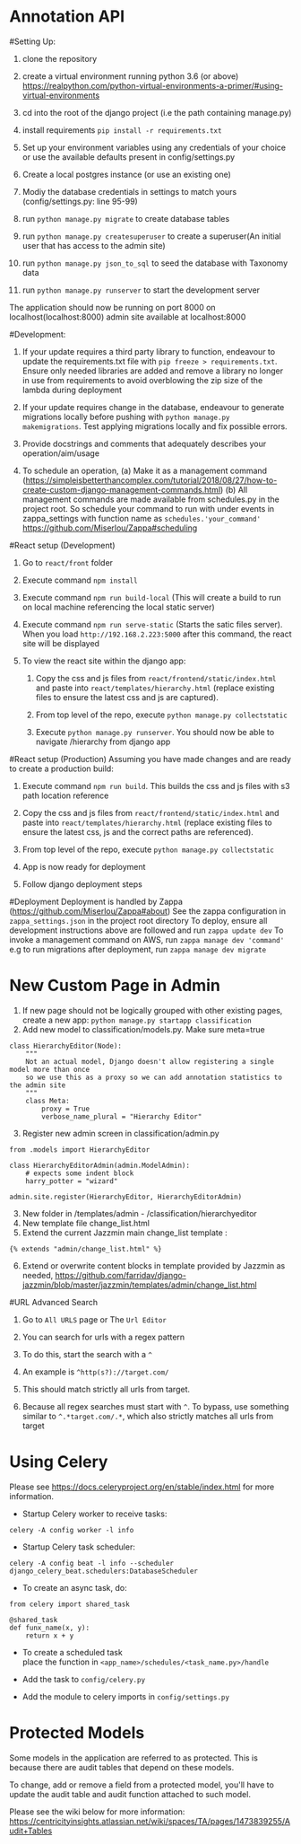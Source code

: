 # Annotation API

#Setting Up:

1.  clone the repository
2.  create a virtual environment running python 3.6 (or above)
    https://realpython.com/python-virtual-environments-a-primer/#using-virtual-environments

3.  cd into the root of the django project (i.e the path containing manage.py)
4.  install requirements `pip install -r requirements.txt`
5.  Set up your environment variables using any credentials of your choice 
    or use the available defaults present in config/settings.py
6.  Create a local postgres instance (or use an existing one)
7.  Modiy the database credentials in settings to match yours (config/settings.py: line 95-99)
8.  run `python manage.py migrate` to create database tables
9.  run `python manage.py createsuperuser` to create a superuser(An initial user that has access to the admin site)
10. run `python manage.py json_to_sql` to seed the database with Taxonomy data
11. run `python manage.py runserver` to start the development server

The application should now be running on port 8000 on localhost(localhost:8000)
admin site available at localhost:8000


#Development:
1. If your update requires a third party library to function, endeavour to update the requirements.txt file
    with `pip freeze > requirements.txt`. Ensure only needed libraries are added and remove a library no longer in use
    from requirements to avoid overblowing the zip size of the lambda during deployment 

2. If your update requires change in the database, endeavour to generate migrations locally before pushing
    with `python manage.py makemigrations`. Test applying migrations locally and fix possible errors.

3. Provide docstrings and comments that adequately describes your operation/aim/usage

4. To schedule an operation,
    (a) Make it as a management command (https://simpleisbetterthancomplex.com/tutorial/2018/08/27/how-to-create-custom-django-management-commands.html)
    (b) All management commands are made available from schedules.py in the project root. So schedule your command
    to run with under events in zappa_settings with function name as `schedules.'your_command'`
    https://github.com/Miserlou/Zappa#scheduling

#React setup (Development)
1. Go to `react/front` folder

2. Execute command `npm install`

3. Execute command `npm run build-local` (This will create a build to run on local machine referencing the local static server)

4. Execute command `npm run serve-static` (Starts the satic files server). When you load `http://192.168.2.223:5000` after this command, the react site will be displayed

5. To view the react site within the django app:

    1. Copy the css and js files from `react/frontend/static/index.html` and paste into `react/templates/hierarchy.html` (replace existing files to ensure the latest css and js are captured). 

    2. From top level of the repo, execute `python manage.py collectstatic`

    3. Execute `python manage.py runserver`. You should now be able to navigate /hierarchy from django app

#React setup (Production)
Assuming you have made changes and are ready to create a production build:

1. Execute command `npm run build`. This builds the css and js files with  s3 path location reference

2. Copy the css and js files from `react/frontend/static/index.html` and paste into `react/templates/hierarchy.html` (replace existing files to ensure the latest css, js and the correct paths are referenced).

3. From top level of the repo, execute `python manage.py collectstatic`

4. App is now ready for deployment

5. Follow django deployment steps 

#Deployment
Deployment is handled by Zappa (https://github.com/Miserlou/Zappa#about)
See the zappa configuration in `zappa_settings.json` in the project root directory
To deploy, ensure all development instructions above are followed and run `zappa update dev`
To invoke a management command on AWS, run `zappa manage dev 'command'` e.g to run migrations after deployment,
run `zappa manage dev migrate`

# New Custom Page in Admin
1. If new page should not be logically grouped with other existing pages, create a new app:
```python manage.py startapp classification```
2. Add new model to classification/models.py.  Make sure meta=true
```
class HierarchyEditor(Node):
    """
    Not an actual model, Django doesn't allow registering a single model more than once
    so we use this as a proxy so we can add annotation statistics to the admin site
    """
    class Meta:
        proxy = True
        verbose_name_plural = "Hierarchy Editor"
```
3. Register new admin screen in classification/admin.py
```
from .models import HierarchyEditor

class HierarchyEditorAdmin(admin.ModelAdmin):
    # expects some indent block
    harry_potter = "wizard"

admin.site.register(HierarchyEditor, HierarchyEditorAdmin)
```

3. New folder in /templates/admin - /classification/hierarchyeditor
4. New template file change_list.html
5. Extend the current Jazzmin main change_list template :
```
{% extends "admin/change_list.html" %}
```
6. Extend or overwrite content blocks in template provided by Jazzmin as needed, 
https://github.com/farridav/django-jazzmin/blob/master/jazzmin/templates/admin/change_list.html



#URL Advanced Search
1. Go to `All URLS` page or The `Url Editor`

2. You can search for urls with a regex pattern

3. To do this, start the search with a `^`

4. An example is `^http(s?)://target.com/`

5. This should match strictly all urls from target.

6. Because all regex searches must start with `^`. To bypass, use        something similar to  `^.*target.com/.*`, which also strictly matches all urls from target


# Using Celery
Please see https://docs.celeryproject.org/en/stable/index.html for more information.

-  Startup Celery worker to receive tasks:

`celery -A config worker -l info`

-  Startup Celery task scheduler:

`celery -A config beat -l info --scheduler django_celery_beat.schedulers:DatabaseScheduler`

-  To create an async task, do:
```
from celery import shared_task

@shared_task
def funx_name(x, y):
    return x + y
```

-  To create a scheduled task  
place the function in `<app_name>/schedules/<task_name.py>/handle`

-  Add the task to `config/celery.py`

-  Add the module to celery imports in `config/settings.py`


# Protected Models
Some models in the application are referred to as protected.
This is because there are audit tables that depend on these models.

To change, add or remove a field from a protected model, you'll have to update the audit table and audit function attached to such model.

Please see the wiki below for more information:
https://centricityinsights.atlassian.net/wiki/spaces/TA/pages/1473839255/Audit+Tables 
